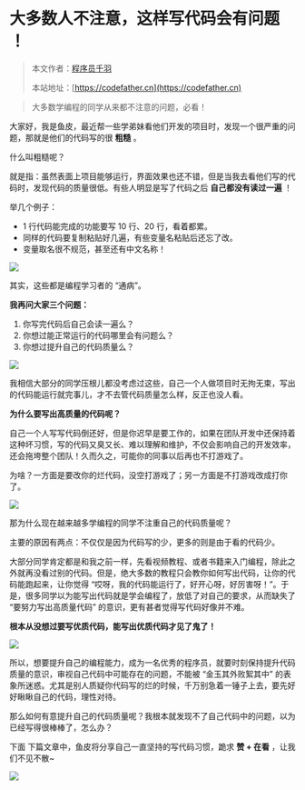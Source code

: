 # 大多数人不注意，这样写代码会有问题 ！

> 本文作者：[程序员千羽](https://yuyuanweb.feishu.cn/wiki/Abldw5WkjidySxkKxU2cQdAtnah)
>
> 本站地址：[https://codefather.cn](https://codefather.cn)

> 大多数学编程的同学从来都不注意的问题，必看！

大家好，我是鱼皮，最近帮一些学弟妹看他们开发的项目时，发现一个很严重的问题，那就是他们的代码写的很 **粗糙** 。

什么叫粗糙呢？

就是指：虽然表面上项目能够运行，界面效果也还不错，但是当我去看他们写的代码时，发现代码的质量很低。有些人明显是写了代码之后 **自己都没有读过一遍** ！

举几个例子：

- 1 行代码能完成的功能要写 10 行、20 行，看着都累。
- 同样的代码要复制粘贴好几遍，有些变量名粘贴后还忘了改。
- 变量取名很不规范，甚至还有中文名称！

![](https://pic.yupi.icu/5563/202311051940329.jpeg)

其实，这些都是编程学习者的 “通病”。

**我再问大家三个问题：**

1. 你写完代码后自己会读一遍么？
2. 你想过能正常运行的代码哪里会有问题么？
3. 你想过提升自己的代码质量么？

![](https://pic.yupi.icu/5563/202311051940347.png)

我相信大部分的同学压根儿都没考虑过这些，自己一个人做项目时无拘无束，写出的代码能运行就完事儿，才不去管代码质量怎么样，反正也没人看。

**为什么要写出高质量的代码呢？**

自己一个人写写代码倒还好，但是你迟早是要工作的，如果在团队开发中还保持着这种坏习惯，写的代码又臭又长、难以理解和维护，不仅会影响自己的开发效率，还会拖垮整个团队！久而久之，可能你的同事以后再也不打游戏了。

为啥？一方面是要改你的烂代码，没空打游戏了；另一方面是不打游戏改成打你了。

![](https://pic.yupi.icu/5563/202311051940336.png)

那为什么现在越来越多学编程的同学不注重自己的代码质量呢？

主要的原因有两点：不仅仅是因为代码写的少，更多的则是由于看的代码少。

大部分同学肯定都是和我之前一样，先看视频教程、或者书籍来入门编程，除此之外就再没看过别的代码。但是，绝大多数的教程只会教你如何写出代码，让你的代码能跑起来，让你觉得 “哎呀，我的代码能运行了，好开心呀，好厉害呀！”。于是，很多同学以为能写出代码就是学会编程了，放低了对自己的要求，从而缺失了 “要努力写出高质量代码” 的意识，更有甚者觉得写代码好像并不难。

**根本从没想过要写优质代码，能写出优质代码才见了鬼了！**

![](https://pic.yupi.icu/5563/202311051940351.png)

所以，想要提升自己的编程能力，成为一名优秀的程序员，就要时刻保持提升代码质量的意识，审视自己代码中可能存在的问题，不能被 “金玉其外败絮其中” 的表象所迷惑。尤其是别人质疑你代码写的烂的时候，千万别急着一锤子上去，要先好好瞅瞅自己的代码，理性对待。

那么如何有意提升自己的代码质量呢？我根本就发现不了自己代码中的问题，以为已经写得很棒棒了，怎么办？

下面 下篇文章中，鱼皮将分享自己一直坚持的写代码习惯，跪求 **赞 + 在看** ，让我们不见不散~

![](https://pic.yupi.icu/5563/202311051940372.png)